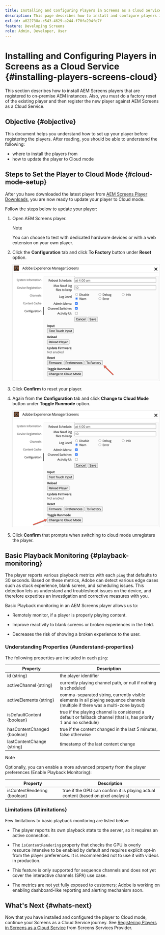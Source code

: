 ```yaml
---
title: Installing and Configuring Players in Screens as a Cloud Service
description: This page describes how to install and configure players in Screens as a Cloud Service.
exl-id: a022738a-c543-4629-a244-f70fa294fe7f
feature: Developing Screens
role: Admin, Developer, User
---
```

# Installing and Configuring Players in Screens as a Cloud Service {#installing-players-screens-cloud}

This section describes how to install AEM Screens players that are registered to on-premise AEM instances. Also, you must do a factory reset of the existing player and then register the new player against AEM Screens as a Cloud Service.

## Objective {#objective}

This document helps you understand how to set up your player before registering the players. After reading, you should be able to understand the following:

* where to install the players from
* how to update the player to Cloud mode

## Steps to Set the Player to Cloud Mode {#cloud-mode-setup}

After you have downloaded the latest player from [AEM Screens Player Downloads](https://download.macromedia.com/screens/), you are now ready to update your player to Cloud mode.

Follow the steps below to update your player:

1. Open AEM Screens player.

   >[!NOTE]
   >You can choose to test with dedicated hardware devices or with a web extension on your own player.

1. Click the **Configuration** tab and click **To Factory** button under **Reset** option.

   ![To Factory button under Reset option](/help/screens-cloud/assets/player/installplayer-2.png)

1. Click **Confirm** to reset your player.

1. Again from the **Configuration** tab and click **Change to Cloud Mode** button under **Toggle Runmode** option.

   ![Change to Cloud Mode button under Toggle Runmode option](/help/screens-cloud/assets/player/installplayer-1.png)

1. Click **Confirm** that prompts when switching to cloud mode unregisters the player.

## Basic Playback Monitoring {#playback-monitoring}

The player reports various playback metrics with each `ping` that defaults to 30 seconds. Based on these metrics, Adobe can detect various edge cases such as stuck experience, blank screen, and scheduling issues. This detection lets us understand and troubleshoot issues on the device, and therefore expedites an investigation and corrective measures with you.

Basic Playback monitoring in an AEM Screens player allows us to:

* Remotely monitor, if a player is properly playing content.

* Improve reactivity to blank screens or broken experiences in the field.

* Decreases the risk of showing a broken experience to the user.

### Understanding Properties {#understand-properties}

The following properties are included in each `ping`:

|Property|Description|
|---|---|
|id {string}|the player identifier|
|activeChannel {string}|currently playing channel path, or null if nothing is scheduled|
|activeElements {string}|comma-separated string, currently visible elements in all playing sequence channels (multiple if there was a multi-zone layout)|
|isDefaultContent {boolean}|true if the playing channel is considered a default or fallback channel (that is, has priority 1 and no schedule)|
|hasContentChanged {boolean}|true if the content changed in the last 5 minutes, false otherwise|
|lastContentChange {string}|timestamp of the last content change|

>[!NOTE]
>
>Optionally, you can enable a more advanced property from the player preferences (Enable Playback Monitoring):
>
>|Property|Description|
>|---|---|
>|isContentRendering {boolean}|true if the GPU can confirm it is playing actual content (based on pixel analysis)|

### Limitations {#limitations}

Few limitations to basic playback monitoring are listed below:

* The player reports its own playback state to the server, so it requires an active connection.

* The `isContentRendering` property that checks the GPU is overly resource intensive to be enabled by default and requires explicit opt-in from the player preferences. It is recommended not to use it with videos in production.

* This feature is only supported for sequence channels and does not yet cover the interactive channels (SPA) use case.

* The metrics are not yet fully exposed to customers; Adobe is working on enabling dashboard-like reporting and alerting mechanism soon.

## What's Next {#whats-next}

Now that you have installed and configured the player to Cloud mode, continue your Screens as a Cloud Service journey. See [Registering Players in Screens as a Cloud Service](/help/screens-cloud/managing-players-registration/registering-players-screens-cloud.md) from Screens Services Provider.
